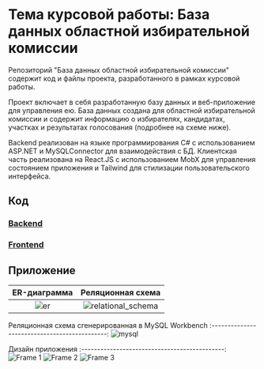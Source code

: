 # Тема курсовой работы: База данных областной избирательной комиссии
Репозиторий "База данных областной избирательной комиссии" содержит код и файлы проекта, разработанного в рамках курсовой работы.

Проект включает в себя разработанную базу данных и веб-приложение для управления ею. База данных создана для областной избирательной комиссии и содержит информацию о избирателях, кандидатах, участках и результатах голосования (подробнее на схеме ниже).

Backend реализован на языке программирования C# с использованием ASP.NET и MySQLConnector для взаимодействия с БД. Клиентская часть реализована на React.JS с использованием MobX для управления состоянием приложения и Tailwind для стилизации пользовательского интерфейса.

## Код
### [Backend](App/Backend/ElectionBack/ElectionBack)
### [Frontend](App/Client/ElectionClient)

## Приложение
ER-диаграмма               | Реляционная схема
:-------------------------:|:-------------------------:
![er](https://user-images.githubusercontent.com/63536056/219798146-4c57ccba-c857-4d3a-a527-c9e20e3c3ab3.png)|![relational_schema](https://user-images.githubusercontent.com/63536056/219798045-d85a982f-d84a-4b66-8f6e-bd70c4c4d9d4.png)

Реляционная схема сгенерированная в MySQL Workbench
:---------------------------------------------:
![mysql](https://user-images.githubusercontent.com/63536056/225045275-10d56375-4355-4439-8d0e-497ca2671f80.png)

Дизайн приложения
:---------------------------------------------:
![Frame 1](https://user-images.githubusercontent.com/63536056/229291617-7175c379-7a77-4542-adc6-fc505d74a7f0.jpg)
![Frame 2](https://user-images.githubusercontent.com/63536056/229291625-9581ed89-079e-4129-be35-5e619b0ab9de.jpg)
![Frame 3](https://user-images.githubusercontent.com/63536056/229291641-92121be2-ec5c-4ae5-a70c-e3baa7add310.jpg)
